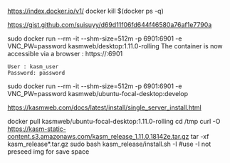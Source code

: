 https://index.docker.io/v1/
docker kill $(docker ps -q)



https://gist.github.com/suisuyy/d69d11f06fd644f46580a76af1e7790a

sudo docker run --rm  -it --shm-size=512m -p 6901:6901 -e VNC_PW=password kasmweb/desktop:1.11.0-rolling
The container is now accessible via a browser : https://<IP>:6901

    User : kasm_user
    Password: password

sudo docker run --rm  -it --shm-size=512m -p 6901:6901 -e VNC_PW=password kasmweb/ubuntu-focal-desktop:develop




https://kasmweb.com/docs/latest/install/single_server_install.html


docker pull kasmweb/ubuntu-focal-desktop:1.11.0-rolling
cd /tmp
curl -O https://kasm-static-content.s3.amazonaws.com/kasm_release_1.11.0.18142e.tar.gz
tar -xf kasm_release*.tar.gz
sudo bash kasm_release/install.sh -I  #use -I not preseed img for save space
